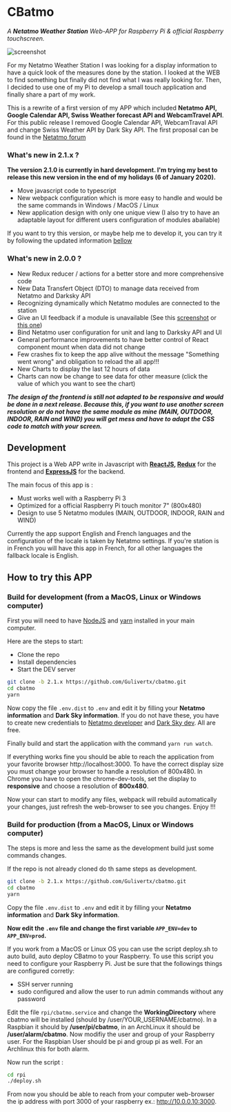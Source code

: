 # CBatmo
*A **Netatmo Weather Station** Web-APP for Raspberry Pi &amp; official Raspberry touchscreen.*

![screenshot](https://raw.githubusercontent.com/Gulivertx/cbatmo/2.1.x/screenshots/screenshot_011.png)

For my Netatmo Weather Station I was looking for a display information to have a quick look 
of the measures done by the station. I looked at the WEB to find something but finally did not 
find what I was really looking for. Then, I decided to use one of my Pi to develop a small touch 
application and finally share a part of my work.

This is a rewrite of a first version of my APP which included **Netatmo API, Google Calendar API, 
Swiss Weather forecast API and WebcamTravel API**. For this public 
release I removed Google Calendar API, WebcamTraval API and change Swiss Weather 
API by Dark Sky API. The first proposal can be found in the [Netatmo forum](https://forum.netatmo.com/viewtopic.php?f=5&t=14458)

### What's new in 2.1.x ?
**The version 2.1.0 is currently in hard development. I'm trying my best to release this new version in the end of my holidays (6 of January 2020).**

* Move javascript code to typescript
* New webpack configuration which is more easy to handle and would be the same commands in Windows / MacOS / Linux
* New application design with only one unique view (I also try to have an adaptable layout for different users configuration of modules abailable)

If you want to try this version, or maybe help me to develop it, you can try it by following the updated information [bellow](https://github.com/Gulivertx/cbatmo/tree/2.1.x#how-to-try-this-app)

### What's new in 2.0.0 ?
* New Redux reducer / actions for a better store and more comprehensive code
* New Data Transfert Object (DTO) to manage data received from Netatmo and Darksky API
* Recognizing dynamically which Netatmo modules are connected to the station
* Give an UI feedback if a module is unavailable (See this [screenshot](https://raw.githubusercontent.com/Gulivertx/cbatmo/master/screenshots/screenshot_008.png) or [this one](https://raw.githubusercontent.com/Gulivertx/cbatmo/master/screenshots/screenshot_006.png))
* Bind Netatmo user configuration for unit and lang to Darksky API and UI
* General performance improvements to have better control of React component mount when data did not change
* Few crashes fix to keep the app alive without the message "Something went wrong" and obligation to reload the all app!!!
* New Charts to display the last 12 hours of data
* Charts can now be change to see data for other measure (click the value of which you want to see the chart)

***The design of the frontend is still not adapted to be responsive and would be done in a next release. Because this, if you want to use another screen resolution or do not have the same module as mine (MAIN, OUTDOOR, INDOOR, RAIN and WIND) you will get mess and have to adapt the CSS code to match with your screen.***

## Development
This project is a Web APP write in Javascript with **[ReactJS](https://reactjs.org/), [Redux](https://redux.js.org/)** for the frontend and **[ExpressJS](https://expressjs.com/)** for the backend.

The main focus of this app is :
* Must works well with a Raspberry Pi 3
* Optimized for a official Raspberry Pi touch monitor 7" (800x480)
* Design to use 5 Netatmo modules (MAIN, OUTDOOR, INDOOR, RAIN and WIND)

Currently the app support English and French languages and the configuration of the locale is taken by 
Netatmo settings. If you're station is in French you will have this app in French, for all other 
languages the fallback locale is English.

## How to try this APP
### Build for development (from a MacOS, Linux or Windows computer)
First you will need to have [NodeJS](https://nodejs.org/en/) and [yarn](https://yarnpkg.com/en/) installed in your main computer.

Here are the steps to start:
* Clone the repo
* Install dependencies
* Start the DEV server

```bash
git clone -b 2.1.x https://github.com/Gulivertx/cbatmo.git
cd cbatmo
yarn
```

Now copy the file `.env.dist` to `.env` and edit it by filling your **Netatmo information** and **Dark Sky information**.
If you do not have these, you have to create new credentials to [Netatmo developer](https://dev.netatmo.com) and
[Dark Sky dev](https://darksky.net/dev). All are free.

Finally build and start the application with the command `yarn run watch`.

If everything works fine you should be able to reach the application from your favorite browser http://localhost:3000. 
To have the correct display size you must change your browser to handle a resolution of 800x480.
In Chrome you have to open the chrome-dev-tools, set the display to **responsive** and choose a resolution of **800x480**.

Now your can start to modify any files, webpack will rebuild automatically your changes, just refresh the web-browser to see you changes.
Enjoy !!!

### Build for production (from a MacOS, Linux or Windows computer)
The steps is more and less the same as the development build just some commands changes.

If the repo is not already cloned do th same steps as development.
```bash
git clone -b 2.1.x https://github.com/Gulivertx/cbatmo.git
cd cbatmo
yarn
```

Copy the file `.env.dist` to `.env` and edit it by filling your **Netatmo information** and **Dark Sky information**.

**Now edit the `.env` file and change the first variable `APP_ENV=dev` to `APP_ENV=prod`.**

If you work from a MacOS or Linux OS you can use the script deploy.sh to auto build, auto deploy CBatmo to your Raspberry. To use this script you
need to configure your Raspberry Pi. Just be sure that the followings things are configured corretly:

* SSH server running
* sudo configured and allow the user to run admin commands without any password

Edit the file `rpi/cbatmo.service` and change the **WorkingDirectory** where cbatmo will be installed (should by /user/YOUR_USERNAME/cbatmo).
In a Raspbian it should by **/user/pi/cbatmo**, in an ArchLinux it should be **/user/alarm/cbatmo**. Now modifiy the user and group of your
Raspberry user. For the Raspbian User should be pi and group pi as well. For an Archlinux this for both alarm.

Now run the script :
````bash
cd rpi
./deploy.sh
````

From now you should be able to reach from your computer web-browser the ip address with port 3000 of your raspberry ex.: http://10.0.0.10:3000.
